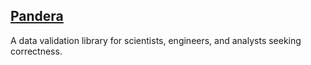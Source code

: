 ## [Pandera](https://pandera.readthedocs.io/en/stable/)

A data validation library for scientists, engineers, and analysts seeking correctness.
